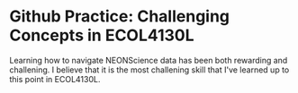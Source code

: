# Github Practice: Challenging Concepts in ECOL4130L

Learning how to navigate NEONScience data has been both rewarding and challening. I believe that it is the most challening skill that I've learned up to this point in ECOL4130L.
 
